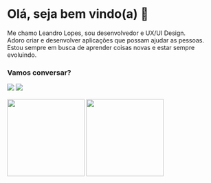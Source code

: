 # Olá, seja bem vindo(a) 👋

<p>
  Me chamo Leandro Lopes, sou desenvolvedor e UX/UI Design.
<br />Adoro criar e desenvolver aplicações que possam ajudar as pessoas.
<br />Estou sempre em busca de aprender coisas novas e estar sempre evoluindo.
</p>

<h3 align="left"> Vamos conversar?</h3>
<div>  
  <a href="https://www.linkedin.com/in/leandroolopes/" target="_blank"><img src="https://img.shields.io/badge/-LinkedIn-%230077B5?style=for-the-badge&logo=linkedin&logoColor=white" target="_blank"></a> 
 <a href = "mailto:contato.leandrolopes@outlook.com"><img src="https://img.shields.io/badge/email-1a1a1a?style=for-the-badge&logo=microsoft&logoColor=white" target="_blank"></a>
 </div>
 <br>

<div>
  <img height="180em" src="https://github-readme-stats.vercel.app/api?username=d3vlopes&show_icons=true&theme=material-palenight&count_private=true" />
  <img height="180em" src="https://github-readme-stats.vercel.app/api/top-langs/?username=d3vlopes&theme=material-palenight&layout=compact&langs_count=8&hide=objective-c&dart" />
</div>
